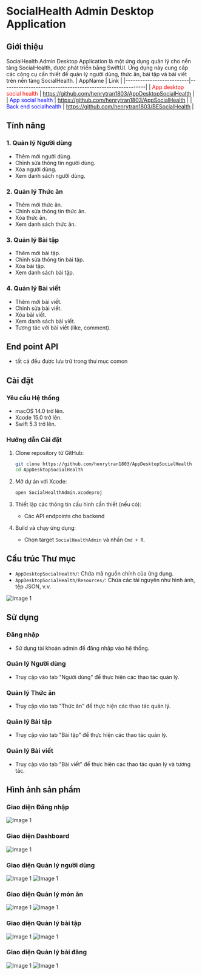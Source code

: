 # SocialHealth Admin Desktop Application

## Giới thiệu

SocialHealth Admin Desktop Application là một ứng dụng quản lý cho nền tảng SocialHealth, được phát triển bằng SwiftUI. Ứng dụng này cung cấp các công cụ cần thiết để quản lý người dùng, thức ăn, bài tập và bài viết trên nền tảng SocialHealth.
| AppName                  | Link                                                      |
|--------------------------|-----------------------------------------------------------|
| <span style="color:red">App desktop social health</span> | <span style="color:red">https://github.com/henrytran1803/AppDesktopSocialHealth</span> |
| <span style="color:blue">App social health</span> | <span style="color:blue">https://github.com/henrytran1803/AppSocialHealth</span> |
| <span style="color:blue">Back end socialhealth</span> | <span style="color:blue">https://github.com/henrytran1803/BESocialHealth</span> |

## Tính năng

### 1. Quản lý Người dùng
- Thêm mới người dùng.
- Chỉnh sửa thông tin người dùng.
- Xóa người dùng.
- Xem danh sách người dùng.

### 2. Quản lý Thức ăn
- Thêm mới thức ăn.
- Chỉnh sửa thông tin thức ăn.
- Xóa thức ăn.
- Xem danh sách thức ăn.

### 3. Quản lý Bài tập
- Thêm mới bài tập.
- Chỉnh sửa thông tin bài tập.
- Xóa bài tập.
- Xem danh sách bài tập.

### 4. Quản lý Bài viết
- Thêm mới bài viết.
- Chỉnh sửa bài viết.
- Xóa bài viết.
- Xem danh sách bài viết.
- Tương tác với bài viết (like, comment).

## End point API
- tất cả đều được lưu trữ trong thư mục comon

## Cài đặt

### Yêu cầu Hệ thống
- macOS 14.0 trở lên.
- Xcode 15.0 trở lên.
- Swift 5.3 trở lên.

### Hướng dẫn Cài đặt
1. Clone repository từ GitHub:
   ```bash
   git clone https://github.com/henrytran1803/AppDesktopSocialHealth
   cd AppDesktopSocialHealth
   ```

2. Mở dự án với Xcode:
   ```bash
   open SocialHealthAdmin.xcodeproj
   ```

3. Thiết lập các thông tin cấu hình cần thiết (nếu có):
   - Các API endpoints cho backend
   

4. Build và chạy ứng dụng:
   - Chọn target `SocialHealthAdmin` và nhấn `Cmd + R`.

## Cấu trúc Thư mục

- `AppDesktopSocialHealth/`: Chứa mã nguồn chính của ứng dụng.
- `AppDesktopSocialHealth/Resources/`: Chứa các tài nguyên như hình ảnh, tệp JSON, v.v.

![Image 1](images/structure.png)


## Sử dụng

### Đăng nhập
- Sử dụng tài khoản admin để đăng nhập vào hệ thống.

### Quản lý Người dùng
- Truy cập vào tab "Người dùng" để thực hiện các thao tác quản lý.

### Quản lý Thức ăn
- Truy cập vào tab "Thức ăn" để thực hiện các thao tác quản lý.

### Quản lý Bài tập
- Truy cập vào tab "Bài tập" để thực hiện các thao tác quản lý.

### Quản lý Bài viết
- Truy cập vào tab "Bài viết" để thực hiện các thao tác quản lý và tương tác.

## Hình ảnh sản phẩm
### Giao diện Đăng nhập
![Image 1](images/login.png)
### Giao diện Dashboard
![Image 1](images/dashboard.png)
### Giao diện Quản lý người dùng
![Image 1](images/user.png)
![Image 1](images/user_detail.png)
### Giao diện Quản lý món ăn
![Image 1](images/food.png)
![Image 1](images/food_detail.png)
### Giao diện Quản lý bài tập
![Image 1](images/exersice.png)
![Image 1](images/exersice_detail.png)
### Giao diện Quản lý bài đăng
![Image 1](images/post.png)
![Image 1](images/post_detail.png)
